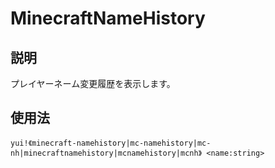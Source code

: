 # MinecraftNameHistory

## 説明

プレイヤーネーム変更履歴を表示します。

## 使用法

`yui!《minecraft-namehistory|mc-namehistory|mc-nh|minecraftnamehistory|mcnamehistory|mcnh》 <name:string>`
